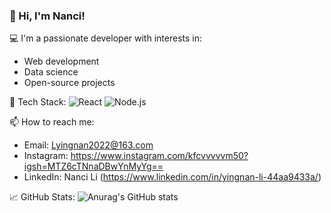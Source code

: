 ### 👋 Hi, I'm Nanci!

💻 I'm a passionate developer with interests in:
- Web development
- Data science
- Open-source projects

🔧 Tech Stack:
![React](https://img.shields.io/badge/-React-333?style=flat&logo=react)
![Node.js](https://img.shields.io/badge/-Node.js-333?style=flat&logo=node.js)

📫 How to reach me:
- Email: Lyingnan2022@163.com
- Instagram: https://www.instagram.com/kfcvvvvvm50?igsh=MTZ6cTNnaDBwYnMyYg==
- LinkedIn: Nanci Li (https://www.linkedin.com/in/yingnan-li-44aa9433a/)

📈 GitHub Stats:
![Anurag's GitHub stats](https://github-readme-stats.vercel.app/api?username=Nanciive&show_icons=true&theme=default)
